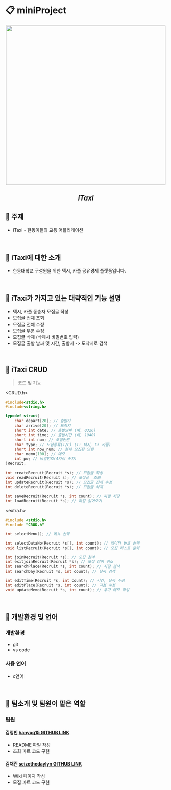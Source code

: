 # 📋 miniProject

<div align="center"> 

<img src="https://user-images.githubusercontent.com/130302221/236679887-e07f2804-ddea-450a-aee1-2f6a0b3f2dbb.png" height="500" width="500">
 
  ## *iTaxi*  
</div>
  
## 🚖 주제
 - iTaxi - 한동이들의 교통 어플리케이션

<br/>

## 🚖 iTaxi에 대한 소개
  - 한동대학교 구성원을 위한 택시, 카풀 공유경제 플랫폼입니다.

<br/>
  
##  🚖 iTaxi가 가지고 있는 대략적인 기능 설명
  - 택시, 카풀 동승자 모집글 작성
  - 모집글 전체 조회  
  - 모집글 전체 수정  
  - 모집글 부분 수정  
  - 모집글 삭제 (삭제시 비밀번호 입력)  
  - 모집글 출발 날짜 및 시간, 출발지 -> 도착지로 검색

<br/>

## 🚖 iTaxi CRUD
> 코드 및 기능  
  
<CRUD.h>
```c
#include<stdio.h>
#include<string.h>

typedef struct{
	char depart[20]; // 출발지
	char arrive[20]; // 도착지
	short int date; // 출발날짜 (예, 0326)
	short int time; // 출발시간 (예, 1940)
	short int num; // 모집인원
	char type; // 모집종류(T/C) (T: 택시, C: 카풀)
	short int now_num; // 현재 모집된 인원
	char memo[100]; // 메모
	int pw; // 비밀번호(4자리 숫자)
}Recruit;

int createRecruit(Recruit *s); // 모집글 작성
void readRecruit(Recruit s); // 모집글  조회
int updateRecruit(Recruit *s); // 모집글 전체 수정
int deleteRecruit(Recruit *s); // 모집글 삭제

int saveRecruit(Recruit *s, int count); // 파일 저장
int loadRecruit(Recruit *s); // 파일 읽어오기

```
<extra.h>
```c
#include <stdio.h>
#include "CRUD.h"

int selectMenu(); // 메뉴 선택

int selectDataNo(Recruit *s[], int count); // 데이터 번호 선택
void listRecruit(Recruit *s[], int count); // 모집 리스트 출력

int joinRecruit(Recruit *s); // 모집 참여
int exitjoinRecruit(Recruit *s); // 모집 참여 취소 
int searchPlace(Recruit *s, int count); // 지점 검색
int searchDay(Recruit *s, int count); // 날짜 검색

int editTime(Recruit *s, int count); // 시간, 날짜 수정
int editPlace(Recruit *s, int count); // 지점 수정
void updateMemo(Recruit *s, int count); // 추가 메모 작성

```

<br/>

## 🚖 개발환경 및 언어
### 개발환경
  - git 
  - vs code
### 사용 언어
  - c언어

<br/>

## 🚖 팀소개 및 팀원이 맡은 역할
### 팀원
 #### 김영빈 [hanyoq15 GITHUB LINK](https://github.com/hanyoq15)
  - README 파일 작성
  - 조회 파트 코드 구현

#### 김채린 [seizethedaylyn GITHUB LINK](https://github.com/seizethedaylyn)
 - Wiki 페이지 작성
 - 모집 파트 코드 구현

<!--
<p align="center"><img src="" height="" width=""></p>
-->
